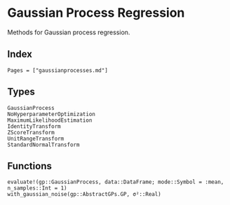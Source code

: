 # Gaussian Process Regression

Methods for Gaussian process regression.

## Index

```@index
Pages = ["gaussianprocesses.md"]
```

## Types

```@docs
GaussianProcess
NoHyperparameterOptimization
MaximumLikelihoodEstimation
IdentityTransform
ZScoreTransform
UnitRangeTransform
StandardNormalTransform
```

## Functions

```@docs
evaluate!(gp::GaussianProcess, data::DataFrame; mode::Symbol = :mean, n_samples::Int = 1)
with_gaussian_noise(gp::AbstractGPs.GP, σ²::Real)
```
